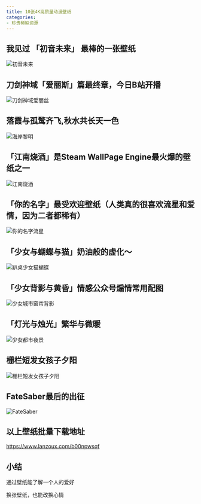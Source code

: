 ```yaml
---
title: 10张4K高质量动漫壁纸
categories:
- 珍贵稀缺资源
---
```




## 我见过 「初音未来」 最棒的一张壁纸

![初音未来](https://v2fy.com/asset/0i/jikemiji/jikemiji-md/kr-000063.assets/%E5%88%9D%E9%9F%B3%E6%9C%AA%E6%9D%A5.jpg)



## 刀剑神域「爱丽斯」篇最终章，今日B站开播

![刀剑神域爱丽丝](https://v2fy.com/asset/0i/jikemiji/jikemiji-md/kr-000063.assets/%E5%88%80%E5%89%91%E7%A5%9E%E5%9F%9F%E7%88%B1%E4%B8%BD%E4%B8%9D.jpg)



## 落霞与孤鹜齐飞,秋水共长天一色

![海岸黎明](https://v2fy.com/asset/0i/jikemiji/jikemiji-md/kr-000063.assets/%E6%B5%B7%E5%B2%B8%E9%BB%8E%E6%98%8E.jpg)



## 「江南烧酒」是Steam WallPage Engine最火爆的壁纸之一

![江南烧酒](https://v2fy.com/asset/0i/jikemiji/jikemiji-md/kr-000063.assets/%E6%B1%9F%E5%8D%97%E7%83%A7%E9%85%92.jpg)



## 「你的名字」最受欢迎壁纸（人类真的很喜欢流星和爱情，因为二者都稀有）



![你的名字流星](https://v2fy.com/asset/0i/jikemiji/jikemiji-md/kr-000063.assets/%E4%BD%A0%E7%9A%84%E5%90%8D%E5%AD%97%E6%B5%81%E6%98%9F.jpg)



## 「少女与蝴蝶与猫」奶油般的虚化～



![趴桌少女猫蝴蝶](https://v2fy.com/asset/0i/jikemiji/jikemiji-md/kr-000063.assets/%E8%B6%B4%E6%A1%8C%E5%B0%91%E5%A5%B3%E7%8C%AB%E8%9D%B4%E8%9D%B6.jpg)



## 「少女背影与黄昏」情感公众号煽情常用配图

![少女城市窗帘背影](https://v2fy.com/asset/0i/jikemiji/jikemiji-md/kr-000063.assets/%E5%B0%91%E5%A5%B3%E5%9F%8E%E5%B8%82%E7%AA%97%E5%B8%98%E8%83%8C%E5%BD%B1.jpg)





## 「灯光与烛光」繁华与微暖

![少女都市夜景](https://v2fy.com/asset/0i/jikemiji/jikemiji-md/kr-000063.assets/%E5%B0%91%E5%A5%B3%E9%83%BD%E5%B8%82%E5%A4%9C%E6%99%AF.jpg)



## 栅栏短发女孩子夕阳

![栅栏短发女孩子夕阳](https://v2fy.com/asset/0i/jikemiji/jikemiji-md/kr-000063.assets/%E6%A0%85%E6%A0%8F%E7%9F%AD%E5%8F%91%E5%A5%B3%E5%AD%A9%E5%AD%90%E5%A4%95%E9%98%B3.jpg)



## FateSaber最后的出征

![FateSaber](https://v2fy.com/asset/0i/jikemiji/jikemiji-md/kr-000063.assets/FateSaber.jpg)





## 以上壁纸批量下载地址



https://www.lanzoux.com/b00npwsqf



## 小结



通过壁纸能了解一个人的爱好

换张壁纸，也能改换心情












